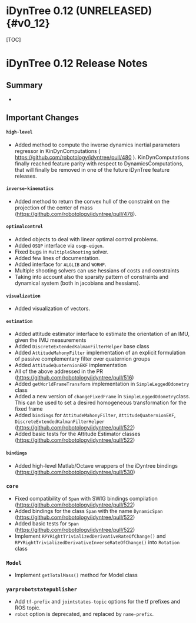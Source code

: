 iDynTree 0.12 (UNRELEASED)                                              {#v0_12}
========================

[TOC]

iDynTree 0.12 Release Notes
=========================

Summary
-------
*

Important Changes
-----------------

#### `high-level`
* Added method to compute the inverse dynamics inertial parameters regressor in KinDynComputations ( https://github.com/robotology/idyntree/pull/480 ).
KinDynComputations finally reached feature parity with respect to DynamicsComputations, that will finally be removed in one of the future iDynTree feature releases.

#### `inverse-kinematics`
* Added method to return the convex hull of the constraint on the projection of the center of mass (https://github.com/robotology/idyntree/pull/478).

#### `optimalcontrol`
* Added objects to deal with linear optimal control problems.
* Added ``OSQP`` interface via ``osqp-eigen``.
* Fixed bugs in ``MultipleShooting`` solver.
* Added few lines of documentation.
* Added interface for ``ALGLIB`` and ``WORHP``.
* Multiple shooting solvers can use hessians of costs and constraints
* Taking into account also the sparsity pattern of constraints and dynamical system (both in jacobians and hessians).

#### `visualization`
* Added visualization of vectors.

#### `estimation`
* Added attitude estimator interface to estimate the orientation of an IMU, given the IMU measurements
* Added `DiscreteExtendedKalmanFilterHelper` base class
* Added `AttitudeMahonyFilter` implementation of an explicit formulation of passive complementary filter over quaternion groups
* Added `AttitudeQuaternionEKF` implementation
* All of the above addressed in the PR (https://github.com/robotology/idyntree/pull/516)
* Added `getWorldFrameTransform` implementation in `SimpleLeggedOdometry` class
* Added a new version of `changeFixedFrame` in `SimpleLeggedOdometry`class. This can be used to set a desired homogeneous transformation for the fixed frame
* Added `bindings` for `AttitudeMahonyFilter`, `AttitudeQuaternionEKF`, `DiscreteExtendedKalmanFilterHelper` (https://github.com/robotology/idyntree/pull/522)
* Added basic tests for the Attitude Estimator classes (https://github.com/robotology/idyntree/pull/522)

#### `bindings`
* Added high-level Matlab/Octave wrappers of the iDyntree bindings (https://github.com/robotology/idyntree/pull/530)

### `core`
* Fixed compatibility of `Span` with SWIG bindings compilation (https://github.com/robotology/idyntree/pull/522)
* Added bindings for the class `Span` with the name `DynamicSpan` (https://github.com/robotology/idyntree/pull/522)
* Added basic tests for `Span` (https://github.com/robotology/idyntree/pull/522)
* Implement `RPYRightTrivializedDerivativeRateOfChange()` and `RPYRightTrivializedDerivativeInverseRateOfChange()` into `Rotation` class

### `Model`
* Implement `getTotalMass()` method for Model class

### `yarprobotstatepublisher`
* Add `tf-prefix` and `jointstates-topic` options for the tf prefixes and ROS topic.
* `robot` option is deprecated, and replaced by `name-prefix`.
